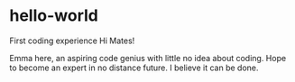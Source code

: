 # hello-world
First coding experience
Hi Mates!

Emma here, an aspiring code genius with little no idea about coding.
Hope to become an expert in no distance future.
I believe it can be done.
